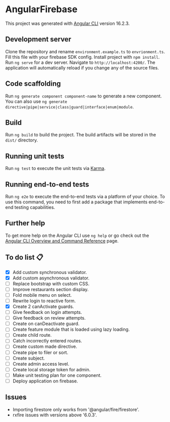 # AngularFirebase

This project was generated with [Angular CLI](https://github.com/angular/angular-cli) version 16.2.3.

## Development server

Clone the repository and rename `environment.example.ts` to `envrionment.ts`. Fill this file with your firebase SDK config. Install project with `npm install`. Run `ng serve` for a dev server. Navigate to `http://localhost:4200/`. The application will automatically reload if you change any of the source files.

## Code scaffolding

Run `ng generate component component-name` to generate a new component. You can also use `ng generate directive|pipe|service|class|guard|interface|enum|module`.

## Build

Run `ng build` to build the project. The build artifacts will be stored in the `dist/` directory.

## Running unit tests

Run `ng test` to execute the unit tests via [Karma](https://karma-runner.github.io).

## Running end-to-end tests

Run `ng e2e` to execute the end-to-end tests via a platform of your choice. To use this command, you need to first add a package that implements end-to-end testing capabilities.

## Further help

To get more help on the Angular CLI use `ng help` or go check out the [Angular CLI Overview and Command Reference](https://angular.io/cli) page.

## To do list 📋

- [x] Add custom synchronous validator.
- [x] Add custom asynchronous validator.
- [ ] Replace bootstrap with custom CSS.
- [ ] Improve restaurants section display.
- [ ] Fold mobile menu on select.
- [ ] Rewrite login to reactive form.
- [x] Create 2 canActivate guards.
- [ ] Give feedback on login attempts.
- [ ] Give feedback on review attempts.
- [ ] Create on canDeactivate guard.
- [ ] Create feature module that is loaded using lazy loading.
- [ ] Create child route.
- [ ] Catch incorrectly entered routes.
- [ ] Create custom made directive.
- [ ] Create pipe to filer or sort.
- [ ] Create subject.
- [ ] Create admin access level.
- [ ] Create local storage token for admin.
- [ ] Make unit testing plan for one component.
- [ ] Deploy application on firebase.

## Issues

- Importing firestore only works from '@angular/fire/firestore'.
- rxfire issues with versions above '6.0.3'.